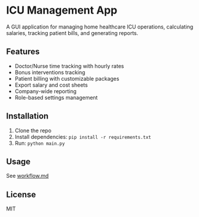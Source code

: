 # ICU Management App

A GUI application for managing home healthcare ICU operations, calculating salaries, tracking patient bills, and generating reports.

## Features
- Doctor/Nurse time tracking with hourly rates
- Bonus interventions tracking
- Patient billing with customizable packages
- Export salary and cost sheets
- Company-wide reporting
- Role-based settings management

## Installation
1. Clone the repo
2. Install dependencies: `pip install -r requirements.txt`
3. Run: `python main.py`

## Usage
See [workflow.md](docs/workflow.md)

## License
MIT